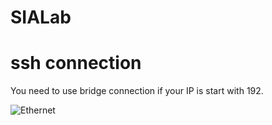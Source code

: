 # SIALab

# ssh connection
You need to use bridge connection if your IP is start with 192.

![Ethernet](https://user-images.githubusercontent.com/48882710/61422648-20cf4880-a93f-11e9-85e4-d976f37589e6.png)
